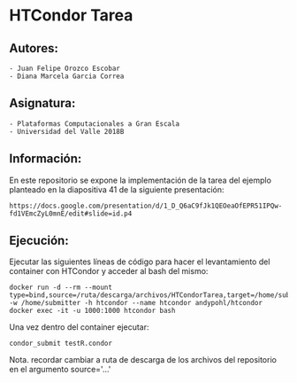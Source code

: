 # HTCondor Tarea 

## Autores:
    - Juan Felipe Orozco Escobar
    - Diana Marcela Garcia Correa

## Asignatura:
    - Plataformas Computacionales a Gran Escala
    - Universidad del Valle 2018B

## Información:
En este repositorio se expone la implementación de la tarea del ejemplo planteado en la diapositiva 41 de la siguiente presentación:

    https://docs.google.com/presentation/d/1_D_Q6aC9fJk1QEOeaOfEPR51IPQw-fd1VEmcZyL0mnE/edit#slide=id.p4
    
## Ejecución:
Ejecutar las siguientes líneas de código para hacer el levantamiento del container con HTCondor y acceder al bash del mismo:

    docker run -d --rm --mount type=bind,source=/ruta/descarga/archivos/HTCondorTarea,target=/home/submitter -w /home/submitter -h htcondor --name htcondor andypohl/htcondor
    docker exec -it -u 1000:1000 htcondor bash

Una vez dentro del container ejecutar:
    
    condor_submit testR.condor

Nota. recordar cambiar a ruta de descarga de los archivos del repositorio en el argumento source='...'
